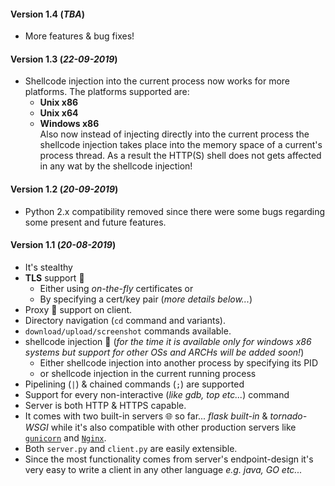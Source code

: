 #### Version 1.4 (_TBA_)

*   More features & bug fixes!

#### Version 1.3 (_22-09-2019_)

*   Shellcode injection into the current process now works for more platforms. The platforms supported are:
    *   __Unix x86__
    *   __Unix x64__
    *   __Windows x86__   
Also now instead of injecting directly into the current process the shellcode injection takes place into the memory space of a current's process thread. As a result the HTTP(S) shell does not gets affected in any wat by the shellcode injection!

#### Version 1.2 (_20-09-2019_)

*   Python 2.x compatibility removed since there were some bugs regarding some present and future features.

#### Version 1.1 (_20-08-2019_)

*   It's stealthy
*   __TLS__ support 🔑
    -   Either using _on-the-fly_ certificates or
    -   By specifying a cert/key pair (_more details below..._)
*   Proxy 🦊 support on client.
*   Directory navigation (`cd` command and variants).
*   `download/upload/screenshot` commands available.
*   shellcode injection 💉 (_for the time it is available only for windows x86 systems but support for other OSs and ARCHs will be added soon!_)
    -   Either shellcode injection into another process by specifying its PID
    -   or shellcode injection in the current running process
*   Pipelining (`|`) & chained commands (`;`) are supported
*   Support for every non-interactive (_like gdb, top etc..._) command
*   Server is both HTTP & HTTPS capable.
*   It comes with two built-in servers 🌐 so far... _flask built-in_ & _tornado-WSGI_ while it's also compatible with other production servers like [`gunicorn`](http://gunicorn.org/) and [`Nginx`](https://www.nginx.com/).
*   Both `server.py` and `client.py` are easily extensible.
*   Since the most functionality comes from server's endpoint-design it's very easy to write a client in any other language _e.g. java, GO etc..._